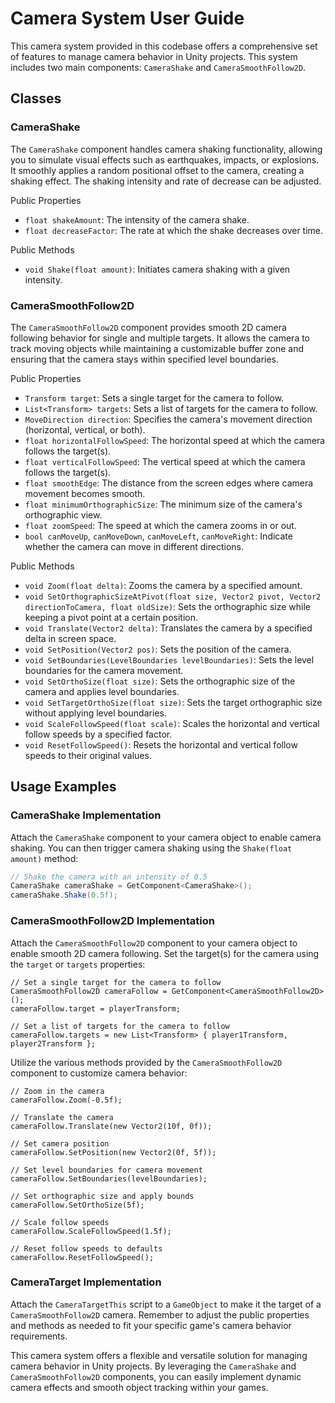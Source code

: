 
# Camera System User Guide

This camera system provided in this codebase offers a comprehensive set of features to manage camera behavior in Unity projects. This system includes two main components: `CameraShake` and `CameraSmoothFollow2D`.

## Classes

### CameraShake

The `CameraShake` component handles camera shaking functionality, allowing you to simulate visual effects such as earthquakes, impacts, or explosions. It smoothly applies a random positional offset to the camera, creating a shaking effect. The shaking intensity and rate of decrease can be adjusted.

Public Properties

- `float shakeAmount`: The intensity of the camera shake.
- `float decreaseFactor`: The rate at which the shake decreases over time.

Public Methods

- `void Shake(float amount)`: Initiates camera shaking with a given intensity.

### CameraSmoothFollow2D

The `CameraSmoothFollow2D` component provides smooth 2D camera following behavior for single and multiple targets. It allows the camera to track moving objects while maintaining a customizable buffer zone and ensuring that the camera stays within specified level boundaries.

Public Properties

- `Transform target`: Sets a single target for the camera to follow.
- `List<Transform> targets`: Sets a list of targets for the camera to follow.
- `MoveDirection direction`: Specifies the camera's movement direction (horizontal, vertical, or both).
- `float horizontalFollowSpeed`: The horizontal speed at which the camera follows the target(s).
- `float verticalFollowSpeed`: The vertical speed at which the camera follows the target(s).
- `float smoothEdge`: The distance from the screen edges where camera movement becomes smooth.
- `float minimumOrthographicSize`: The minimum size of the camera's orthographic view.
- `float zoomSpeed`: The speed at which the camera zooms in or out.
- `bool canMoveUp`, `canMoveDown`, `canMoveLeft`, `canMoveRight`: Indicate whether the camera can move in different directions.

Public Methods

- `void Zoom(float delta)`: Zooms the camera by a specified amount.
- `void SetOrthographicSizeAtPivot(float size, Vector2 pivot, Vector2 directionToCamera, float oldSize)`: Sets the orthographic size while keeping a pivot point at a certain position.
- `void Translate(Vector2 delta)`: Translates the camera by a specified delta in screen space.
- `void SetPosition(Vector2 pos)`: Sets the position of the camera.
- `void SetBoundaries(LevelBoundaries levelBoundaries)`: Sets the level boundaries for the camera movement.
- `void SetOrthoSize(float size)`: Sets the orthographic size of the camera and applies level boundaries.
- `void SetTargetOrthoSize(float size)`: Sets the target orthographic size without applying level boundaries.
- `void ScaleFollowSpeed(float scale)`: Scales the horizontal and vertical follow speeds by a specified factor.
- `void ResetFollowSpeed()`: Resets the horizontal and vertical follow speeds to their original values.

## Usage Examples

### CameraShake Implementation
Attach the `CameraShake` component to your camera object to enable camera shaking. You can then trigger camera shaking using the `Shake(float amount)` method:

```csharp
// Shake the camera with an intensity of 0.5
CameraShake cameraShake = GetComponent<CameraShake>();
cameraShake.Shake(0.5f);
```
   
### CameraSmoothFollow2D Implementation
Attach the `CameraSmoothFollow2D` component to your camera object to enable smooth 2D camera following. Set the target(s) for the camera using the `target` or `targets` properties:

```charp
// Set a single target for the camera to follow
CameraSmoothFollow2D cameraFollow = GetComponent<CameraSmoothFollow2D>();
cameraFollow.target = playerTransform;

// Set a list of targets for the camera to follow
cameraFollow.targets = new List<Transform> { player1Transform, player2Transform };
```

Utilize the various methods provided by the `CameraSmoothFollow2D` component to customize camera behavior:

```charp
// Zoom in the camera
cameraFollow.Zoom(-0.5f);

// Translate the camera
cameraFollow.Translate(new Vector2(10f, 0f));

// Set camera position
cameraFollow.SetPosition(new Vector2(0f, 5f));

// Set level boundaries for camera movement
cameraFollow.SetBoundaries(levelBoundaries);

// Set orthographic size and apply bounds
cameraFollow.SetOrthoSize(5f);

// Scale follow speeds
cameraFollow.ScaleFollowSpeed(1.5f);

// Reset follow speeds to defaults
cameraFollow.ResetFollowSpeed();
```
### CameraTarget Implementation
Attach the `CameraTargetThis` script to a `GameObject` to make it the target of a `CameraSmoothFollow2D` camera. Remember to adjust the public properties and methods as needed to fit your specific game's camera behavior requirements.

This camera system offers a flexible and versatile solution for managing camera behavior in Unity projects. By leveraging the `CameraShake` and `CameraSmoothFollow2D` components, you can easily implement dynamic camera effects and smooth object tracking within your games.
